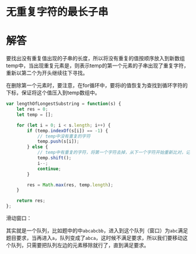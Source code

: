 # 无重复字符的最长子串


# 解答
要找出没有重复值出现的子串的长度，所以将没有重复的值按顺序放入到新数组temp中，当出现重复元素是，则表示temp的第一个元素的子串出现了重复字符，重新以第二个为开头继续往下寻找。

在删除第一个元素时，要注意，在for循环中，要将i的值恢复为查找到循环字符的下标，保证将这个值压入到temp数组中。

```js
var lengthOfLongestSubstring = function(s) {
    let res = 0;
    let temp = [];

    for (let i = 0; i < s.length; i++) {
        if (temp.indexOf(s[i]) == -1) {
            // temp中没有重复的字符
            temp.push(s[i]);
        } else {
            // temp中有重复的字符，将第一个字符去掉，从下一个字符开始重新比对，记得i--
            temp.shift();
            i--;
            continue;
        }

        res = Math.max(res, temp.length);
    }

    return res;
};
```

滑动窗口：

其实就是一个队列，比如题中的中`abcabcbb`，进入到这个队列（窗口）为`abc`满足题目要求，当再进入`a`，队列变成了`abca`，这时候不满足要求，所以我们要移动这个队列，只需要把队列左边的元素移除就行了，直到满足要求。
